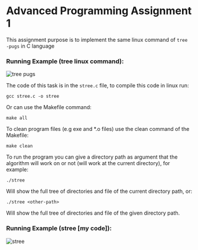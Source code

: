 # Advanced Programming Assignment 1

This assignment purpose is to implement the same linux command of ```tree -pugs``` in C language

### Running Example (tree linux command):
![tree pugs](https://github.com/kggold4/advanced-programming-ex2/blob/main/screenshots/tree_pugs.png)

The code of this task is in the ```stree.c``` file, to compile this code in linux run:

```
gcc stree.c -o stree
```

Or can use the Makefile command:
```
make all
```

To clean program files (e.g exe and *.o files) use the clean command of the Makefile:
```
make clean
```

To run the program you can give a directory path as argument that the algorithm will work on or not (will work at the current directory), for example:

```
./stree
```

Will show the full tree of directories and file of the current directory path, or:
```
./stree <other-path>
```
Will show the full tree of directories and file of the given directory path.

### Running Example (stree [my code]):
![stree](https://github.com/kggold4/advanced-programming-ex2/blob/main/screenshots/stree.png)